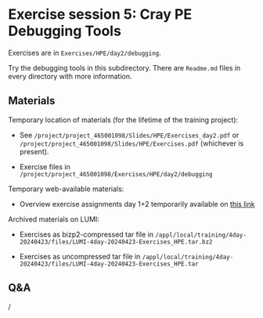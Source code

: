 # Exercise session 5: Cray PE Debugging Tools

Exercises are in `Exercises/HPE/day2/debugging`.

Try the debugging tools in this subdirectory.
There are `Readme.md` files in every directory with more information.


## Materials

<!--
No materials available at the moment.
-->

Temporary location of materials (for the lifetime of the training project):

-   See `/project/project_465001098/Slides/HPE/Exercises_day2.pdf` or
    `/project/project_465001098/Slides/HPE/Exercises.pdf` (whichever is present).

-   Exercise files in `/project/project_465001098/Exercises/HPE/day2/debugging`

Temporary web-available materials:

-    Overview exercise assignments day 1+2 temporarily available on
     [this link](https://462000265.lumidata.eu/4day-20240423/files/LUMI-4day-20240423-2_Exercises_day2.pdf)

Archived materials on LUMI:

<!--
-   Exercise assignments in `/appl/local/training/4day-20240423/files/LUMI-4day-20240423-Exercises_HPE.pdf`
-->

-   Exercises as bizp2-compressed tar file in
   `/appl/local/training/4day-20240423/files/LUMI-4day-20240423-Exercises_HPE.tar.bz2`

-   Exercises as uncompressed tar file in
   `/appl/local/training/4day-20240423/files/LUMI-4day-20240423-Exercises_HPE.tar`


## Q&A

/
